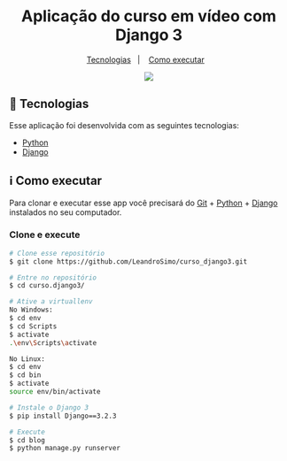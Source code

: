 
<h1 align="center">Aplicação do curso em vídeo com Django 3</h1>
<p align="center">
  <a href="#rocket-tecnologias">Tecnologias</a>&nbsp;&nbsp;&nbsp;|&nbsp;&nbsp;&nbsp;
  <a href="#information_source-como-executar">Como executar</a>&nbsp;&nbsp;&nbsp;
</p>
<p align="center"><img src="https://raw.githubusercontent.com/LeandroSimo/agenda/master/kisspng-django-python-computer-icons-logo-portable-network-django-python-recruitment-task-1-5b6748f386f486.9191155715334955395528.png" align="" ></p>

## :rocket: Tecnologias

Esse aplicação foi desenvolvida com as seguintes tecnologias:
- [Python][python]
- [Django][django]


## :information_source: Como executar

Para clonar e executar esse app você precisará do [Git](https://git-scm.com) + [Python][python] + [Django][django] instalados no seu computador.

### Clone e execute 

```bash
# Clone esse repositório
$ git clone https://github.com/LeandroSimo/curso_django3.git

# Entre no repositório
$ cd curso.django3/

# Ative a virtuallenv
No Windows:
$ cd env
$ cd Scripts
$ activate
.\env\Scripts\activate

No Linux:
$ cd env
$ cd bin
$ activate
source env/bin/activate

# Instale o Django 3
$ pip install Django==3.2.3 

# Execute
$ cd blog
$ python manage.py runserver

```

[python]: https://www.python.org/downloads/
[django]:https://www.djangoproject.com/download/
